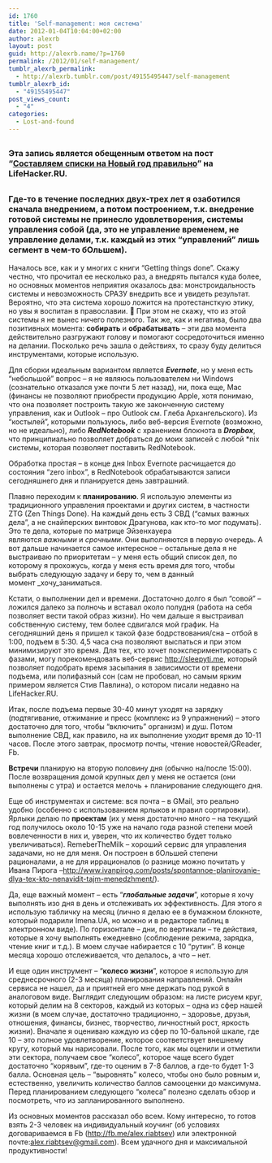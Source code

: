 ```yaml
---
id: 1760
title: 'Self-management: моя система'
date: 2012-01-04T10:04:00+02:00
author: alexrb
layout: post
guid: http://alexrb.name/?p=1760
permalink: /2012/01/self-management/
tumblr_alexrb_permalink:
  - http://alexrb.tumblr.com/post/49155495447/self-management
tumblr_alexrb_id:
  - "49155495447"
post_views_count:
  - "4"
categories:
  - Lost-and-found
---
```

## <span style="font-size: medium">Эта запись является обещенным ответом на пост &#8220;<a href="http://lifehacker.ru/2011/12/29/sostavlyaem-spiski-na-novyjj-god-pravilno-kak-ne-popast-v-sobstvennuyu-lovushku/%20">Составляем списки на Новый год правильно</a>&#8221; на LifeHacker.RU.</span>

## <span style="font-size: medium">Где-то в течение последних двух-трех лет я озаботился сначала внедрением, а потом построением, т.к. внедрение готовой системы не принесло удовлетворения, системы управления собой (да, это не управление временем, не управление делами, т.к. каждый из этих &#8220;управлений&#8221; лишь сегмент в чем-то бОльшем).</span>

Началось все, как и у многих с книги &#8220;Getting things done&#8221;. Скажу честно, что прочитал ее несколько раз, а внедрять пытался куда более, но основных моментов неприятия оказалось два: монстроидальность системы и невозможность СРАЗУ внедрить все и увидеть результат. Вероятно, что эта система хорошо ложится на протестансткую этику, но увы я воспитан в православии. 🙂 При этом не скажу, что из этой системы я не вынес ничего полезного. Так же, как и негатива, было два позитивных момента: **собирать** и **обрабатывать** &#8211; эти два момента действительно разгружают голову и помогают сосредоточиться именно на делании. Посколько речь зашла о действиях, то сразу буду делиться инструментами, которые использую.

Для сборки идеальным вариантом является **_Evernote_**, но у меня есть &#8220;небольшой&#8221; вопрос &#8211; я не являюсь пользователем ни Windows (сознательно отказался уже почти 5 лет назад), ни, пока еще, Mac (финансы не позволяют приобрести продукцию Apple, хотя понимаю, что она позволяет построить такую же законченную систему управления, как и Outlook &#8211; про Outlook см. Глеба Архангельского). Из &#8220;костылей&#8221;, которыми пользуюсь, либо веб-версия Evernote (возможно, но не идеально), либо **_RedNotebook_** с хранением блокнота в **_Dropbox_**, что принципиально позволяет добраться до моих записей с любой *nix системы, которая позволяет поставить RedNotebook.

Обработка простая &#8211; в конце дня Inbox Evernote расчищается до состояния &#8220;zero inbox&#8221;, в RedNotebook обрабатываются записи сегодняшнего дня и планируется день завтрашний.

Плавно переходим к **планированию**. Я использую элементы из традиционного управления проектами и других систем, в частности ZTG (Zen Things Done). На каждый день есть 3 СВД (&#8220;самых важных дела&#8221;, а не снайперских винтовок Драгунова, как кто-то мог подумать). Это те дела, которые по матрице Эйзенхауера являются _важными_ и _срочными_. Они выполняются в первую очередь. А вот дальше начинается самое интересное &#8211; остальные дела я не выстраиваю по приоритетам &#8211; у меня есть общий список дел, по которому я прохожусь, когда у меня есть время для того, чтобы выбрать следующую задачу и беру то, чем в данный момент _хочу_заниматься.

Кстати, о выполнении дел и времени. Достаточно долго я был &#8220;совой&#8221; &#8211; ложился далеко за полночь и вставал около полудня (работа на себя позволяет вести такой образ жизни). Но чем дальше я выстраивал собственную систему, тем более сдвигался мой график. На сегодняшний день я пришел к такой фазе бодрствования/сна &#8211; отбой в 1:00, подъем в 5:30. 4,5 часа сна позволяют выспаться и при этом минимизируют это время. Для тех, кто хочет поэкспериментировать с фазами, могу порекомендовать веб-сервис [<http://sleepyti.me>](http://sleepyti.me), который позволяет подобрать время засыпания в зависимости от времени подъема, или полифазный сон (сам не пробовал, но самым ярким примером является Стив Павлина), о котором писали недавно на LifeHacker.RU.

Итак, после подъема первые 30-40 минут уходят на зарядку (подтягивание, отжимание и пресс (комплекс из 9 упражнений) &#8211; этого достаточно для того, чтобы &#8220;включить&#8221; организм) и душ. Потом выполнение СВД, как правило, на их выполнение уходит время до 10-11 часов. После этого завтрак, просмотр почты, чтение новостей/GReader, Fb.

**Встречи** планирую на вторую половину дня (обычно на/после 15:00). После возвращения домой крупных дел у меня не остается (они выполнены с утра) и остается мелочь + планирование следующего дня.

Еще об инструментах и системе: вся почта &#8211; в GMail, это реально удобно (особенно с использованием ярлыков и правил сортировки). Ярлыки делаю по **проектам** (их у меня достаточно много &#8211; на текущий год получилось около 10-15 уже на начало года разной степени моей вовлеченности в них и, уверен, что их количество будет только увеличиваться). RemeberTheMilk &#8211; хороший сервис для управления задачами, но не для меня. Он построен в бОльшей степени рационалами, а не для иррационалов (о разнице можно почитать у Ивана Пирога &#8211;[<http://www.ivanpirog.com/posts/spontannoe-planirovanie-dlya-tex-kto-nenavidit-tajm-menedzhment/>](http://www.ivanpirog.com/posts/spontannoe-planirovanie-dlya-tex-kto-nenavidit-tajm-menedzhment/)).

Да, еще важный момент &#8211; есть &#8220;**_глобальные задачи_**&#8221;, которые я хочу выполнять изо дня в день и отслеживать их эффективность. Для этого я использую табличку на месяц (лично я делаю ее в бумажном блокноте, который подарили Imena.UA, но можно и в редакторе таблиц в электронном виде). По горизонтале &#8211; дни, по вертикали &#8211; те действия, которые я хочу выполнять ежедневно (соблюдение режима, зарядка, чтение книг и т.д.). В моем случае набирается с 10 &#8220;рутин&#8221;. В конце месяца хорошо отслеживается, что делалось, а что &#8211; нет.

И еще один инструмент &#8211; &#8220;**колесо жизни**&#8221;, которое я использую для среднесрочного (2-3 месяца) планирования направлений. Онлайн сервиса не нашел, да и приятней его мне держать под рукой в аналоговом виде. Выглядит следующим образом: на листе рисуем круг, который делим на 8 секторов, каждый из которых &#8211; одна из сфер нашей жизни (в моем случае, достаточно традиционно, &#8211; здоровье, друзья, отношения, финансы, бизнес, творчество, личностный рост, яркость жизни). Вначале я оцениваю каждую из сфер по 10-бальной шкале, где 10 &#8211; это полное удовлетворение, которое соответствует внешнему кругу, который мы нарисовали. После того, как мы оценили и отметили эти сектора, получаем свое &#8220;колесо&#8221;, которое чаще всего будет достаточно &#8220;корявым&#8221;, где-то оценим в 7-8 баллов, а где-то будет 1-3 балла. Основная цель &#8211; &#8220;выровнять&#8221; колесо, чтобы оно было ровным и, естественно, увеличить количество баллов самооценки до максимума. Перед планированием следующего &#8220;колеса&#8221; полезно сделать обзор и посмотреть, что из запланированного выполнено.

Из основных моментов рассказал обо всем. Кому интересно, то готов взять 2-3 человек на индивидуальный коучинг (об условиях договариваемся в Fb ([<http://fb.me/alex.riabtsev>](http://fb.me/alex.riabtsev)) или электронной почте:<alex.riabtsev@gmail.com>). Всем удачного дня и максимальной продуктивности!

 